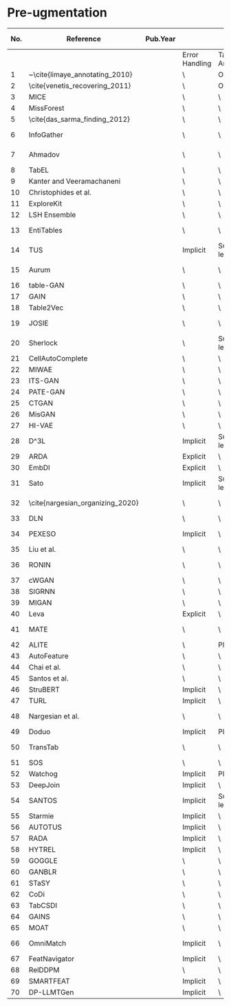 # Pre-ugmentation

<table class="tg"><thead>
  <tr>
    <th class="tg-c3ow">No.</th>
    <th class="tg-c3ow">Reference</th>
    <th class="tg-0pky">Pub.Year</th>
    <th class="tg-c3ow" colspan="8">Pre-augmentation<br>Methods</th>
    <th class="tg-c3ow" colspan="3">Target<br>Tasks</th>
  </tr></thead>
<tbody>
  <tr>
    <td class="tg-c3ow"></td>
    <td class="tg-c3ow"></td>
    <td class="tg-0pky"></td>
    <td class="tg-c3ow">Error Handling</td>
    <td class="tg-c3ow">Table Annotation</td>
    <td class="tg-c3ow">Table Simplification</td>
    <td class="tg-c3ow">Table Representation</td>
    <td class="tg-c3ow">Table Indexing</td>
    <td class="tg-c3ow">Table Navigation</td>
    <td class="tg-c3ow">Schema Matching</td>
    <td class="tg-c3ow">Entity Matching</td>
    <td class="tg-c3ow">Augmentation</td>
    <td class="tg-c3ow">Table Search</td>
    <td class="tg-c3ow">Semantics Detection</td>
  </tr>
  <tr>
    <td class="tg-c3ow">1</td>
    <td class="tg-0pky">~\cite{limaye_annotating_2010}</td>
    <td class="tg-0pky"></td>
    <td class="tg-c3ow">\</td>
    <td class="tg-c3ow">Ontology</td>
    <td class="tg-c3ow">\</td>
    <td class="tg-c3ow">Content</td>
    <td class="tg-c3ow">\</td>
    <td class="tg-c3ow">\</td>
    <td class="tg-c3ow">\</td>
    <td class="tg-c3ow">\</td>
    <td class="tg-c3ow"></td>
    <td class="tg-c3ow">✓</td>
    <td class="tg-c3ow">✓</td>
  </tr>
  <tr>
    <td class="tg-c3ow">2</td>
    <td class="tg-0pky">\cite{venetis_recovering_2011}</td>
    <td class="tg-0pky"></td>
    <td class="tg-c3ow">\</td>
    <td class="tg-c3ow">Ontology</td>
    <td class="tg-c3ow">\</td>
    <td class="tg-c3ow">Content</td>
    <td class="tg-c3ow">\</td>
    <td class="tg-c3ow">\</td>
    <td class="tg-c3ow">Textual</td>
    <td class="tg-c3ow">\</td>
    <td class="tg-c3ow"></td>
    <td class="tg-c3ow">✓</td>
    <td class="tg-c3ow">✓</td>
  </tr>
  <tr>
    <td class="tg-c3ow">3</td>
    <td class="tg-0pky">MICE</td>
    <td class="tg-0pky"></td>
    <td class="tg-c3ow">\</td>
    <td class="tg-c3ow">\</td>
    <td class="tg-c3ow">\</td>
    <td class="tg-c3ow">Content</td>
    <td class="tg-c3ow">\</td>
    <td class="tg-c3ow">\</td>
    <td class="tg-c3ow">\</td>
    <td class="tg-c3ow">\</td>
    <td class="tg-c3ow">✓</td>
    <td class="tg-0pky"></td>
    <td class="tg-0pky"></td>
  </tr>
  <tr>
    <td class="tg-c3ow">4</td>
    <td class="tg-0pky">MissForest</td>
    <td class="tg-0pky"></td>
    <td class="tg-c3ow">\</td>
    <td class="tg-c3ow">\</td>
    <td class="tg-c3ow">\</td>
    <td class="tg-c3ow">Content</td>
    <td class="tg-c3ow">\</td>
    <td class="tg-c3ow">\</td>
    <td class="tg-c3ow">\</td>
    <td class="tg-c3ow">\</td>
    <td class="tg-c3ow">✓</td>
    <td class="tg-0pky"></td>
    <td class="tg-0pky"></td>
  </tr>
  <tr>
    <td class="tg-c3ow">5</td>
    <td class="tg-0pky">\cite{das_sarma_finding_2012}</td>
    <td class="tg-0pky"></td>
    <td class="tg-c3ow">\</td>
    <td class="tg-c3ow">\</td>
    <td class="tg-c3ow">\</td>
    <td class="tg-c3ow">Content+Metadata</td>
    <td class="tg-c3ow">\</td>
    <td class="tg-c3ow">\</td>
    <td class="tg-c3ow">Textual+Metadata</td>
    <td class="tg-c3ow">KB</td>
    <td class="tg-c3ow"></td>
    <td class="tg-c3ow">✓</td>
    <td class="tg-c3ow"></td>
  </tr>
  <tr>
    <td class="tg-c3ow">6</td>
    <td class="tg-0pky">InfoGather</td>
    <td class="tg-0pky"></td>
    <td class="tg-c3ow">\</td>
    <td class="tg-c3ow">\</td>
    <td class="tg-c3ow">Summarization</td>
    <td class="tg-c3ow">Content+Metadata</td>
    <td class="tg-c3ow">Inverted index</td>
    <td class="tg-c3ow">\</td>
    <td class="tg-c3ow">Textual+Metadata</td>
    <td class="tg-c3ow">Semantic</td>
    <td class="tg-c3ow">✓</td>
    <td class="tg-c3ow"></td>
    <td class="tg-c3ow"></td>
  </tr>
  <tr>
    <td class="tg-c3ow">7</td>
    <td class="tg-0pky">Ahmadov</td>
    <td class="tg-0pky"></td>
    <td class="tg-c3ow">\</td>
    <td class="tg-c3ow">\</td>
    <td class="tg-c3ow">\</td>
    <td class="tg-c3ow">Content+Metadata</td>
    <td class="tg-c3ow">Inverted index</td>
    <td class="tg-c3ow">\</td>
    <td class="tg-c3ow">\</td>
    <td class="tg-c3ow">\</td>
    <td class="tg-c3ow">✓</td>
    <td class="tg-0pky"></td>
    <td class="tg-0pky"></td>
  </tr>
  <tr>
    <td class="tg-c3ow">8</td>
    <td class="tg-0pky">TabEL</td>
    <td class="tg-0pky"></td>
    <td class="tg-c3ow">\</td>
    <td class="tg-c3ow">\</td>
    <td class="tg-c3ow">\</td>
    <td class="tg-c3ow">Content</td>
    <td class="tg-c3ow">\</td>
    <td class="tg-c3ow">\</td>
    <td class="tg-c3ow">\</td>
    <td class="tg-c3ow">DB</td>
    <td class="tg-c3ow">✓</td>
    <td class="tg-c3ow">✓</td>
    <td class="tg-c3ow"></td>
  </tr>
  <tr>
    <td class="tg-c3ow">9</td>
    <td class="tg-0pky">Kanter and Veeramachaneni</td>
    <td class="tg-0pky"></td>
    <td class="tg-c3ow">\</td>
    <td class="tg-c3ow">\</td>
    <td class="tg-c3ow">\</td>
    <td class="tg-c3ow">Content</td>
    <td class="tg-c3ow">\</td>
    <td class="tg-c3ow">\</td>
    <td class="tg-c3ow">\</td>
    <td class="tg-c3ow">\</td>
    <td class="tg-c3ow">✓</td>
    <td class="tg-0pky"></td>
    <td class="tg-0pky"></td>
  </tr>
  <tr>
    <td class="tg-c3ow">10</td>
    <td class="tg-0pky">Christophides et al.</td>
    <td class="tg-0pky"></td>
    <td class="tg-c3ow">\</td>
    <td class="tg-c3ow">\</td>
    <td class="tg-c3ow">\</td>
    <td class="tg-c3ow">Content</td>
    <td class="tg-c3ow">\</td>
    <td class="tg-c3ow">\</td>
    <td class="tg-c3ow">\</td>
    <td class="tg-c3ow">KB</td>
    <td class="tg-c3ow">✓</td>
    <td class="tg-c3ow">✓</td>
    <td class="tg-c3ow"></td>
  </tr>
  <tr>
    <td class="tg-c3ow">11</td>
    <td class="tg-0pky">ExploreKit</td>
    <td class="tg-0pky"></td>
    <td class="tg-c3ow">\</td>
    <td class="tg-c3ow">\</td>
    <td class="tg-c3ow">\</td>
    <td class="tg-c3ow">Content</td>
    <td class="tg-c3ow">\</td>
    <td class="tg-c3ow">\</td>
    <td class="tg-c3ow">\</td>
    <td class="tg-c3ow">\</td>
    <td class="tg-c3ow">✓</td>
    <td class="tg-0pky"></td>
    <td class="tg-0pky"></td>
  </tr>
  <tr>
    <td class="tg-c3ow">12</td>
    <td class="tg-0pky">LSH Ensemble</td>
    <td class="tg-0pky"></td>
    <td class="tg-c3ow">\</td>
    <td class="tg-c3ow">\</td>
    <td class="tg-c3ow">\</td>
    <td class="tg-c3ow">Content</td>
    <td class="tg-c3ow">LSH</td>
    <td class="tg-c3ow">\</td>
    <td class="tg-c3ow">\</td>
    <td class="tg-c3ow">\</td>
    <td class="tg-c3ow">✓</td>
    <td class="tg-c3ow">✓</td>
    <td class="tg-c3ow"></td>
  </tr>
  <tr>
    <td class="tg-c3ow">13</td>
    <td class="tg-0pky">EntiTables</td>
    <td class="tg-0pky"></td>
    <td class="tg-c3ow">\</td>
    <td class="tg-c3ow">\</td>
    <td class="tg-c3ow">\</td>
    <td class="tg-c3ow">Content</td>
    <td class="tg-c3ow">Inverted index</td>
    <td class="tg-c3ow">\</td>
    <td class="tg-c3ow">\</td>
    <td class="tg-c3ow">KB+DB</td>
    <td class="tg-c3ow">✓</td>
    <td class="tg-c3ow"></td>
    <td class="tg-c3ow"></td>
  </tr>
  <tr>
    <td class="tg-c3ow">14</td>
    <td class="tg-0pky">TUS</td>
    <td class="tg-0pky"></td>
    <td class="tg-c3ow">Implicit</td>
    <td class="tg-c3ow">Supervised-learning</td>
    <td class="tg-c3ow">\</td>
    <td class="tg-c3ow">Content</td>
    <td class="tg-c3ow">LSH</td>
    <td class="tg-c3ow">\</td>
    <td class="tg-c3ow">Textual</td>
    <td class="tg-c3ow">\</td>
    <td class="tg-c3ow">✓</td>
    <td class="tg-c3ow">✓</td>
    <td class="tg-c3ow"></td>
  </tr>
  <tr>
    <td class="tg-c3ow">15</td>
    <td class="tg-0pky">Aurum</td>
    <td class="tg-0pky"></td>
    <td class="tg-c3ow">\</td>
    <td class="tg-c3ow">\</td>
    <td class="tg-c3ow">\</td>
    <td class="tg-c3ow">Content</td>
    <td class="tg-c3ow">\</td>
    <td class="tg-c3ow">Linkage graph</td>
    <td class="tg-c3ow">Numerical</td>
    <td class="tg-c3ow">\</td>
    <td class="tg-c3ow"></td>
    <td class="tg-c3ow">✓</td>
    <td class="tg-c3ow"></td>
  </tr>
  <tr>
    <td class="tg-c3ow">16</td>
    <td class="tg-0pky">table-GAN</td>
    <td class="tg-0pky"></td>
    <td class="tg-c3ow">\</td>
    <td class="tg-c3ow">\</td>
    <td class="tg-c3ow">\</td>
    <td class="tg-c3ow">Content</td>
    <td class="tg-c3ow">\</td>
    <td class="tg-c3ow">\</td>
    <td class="tg-c3ow">\</td>
    <td class="tg-c3ow">\</td>
    <td class="tg-c3ow">✓</td>
    <td class="tg-0pky"></td>
    <td class="tg-0pky"></td>
  </tr>
  <tr>
    <td class="tg-c3ow">17</td>
    <td class="tg-0pky">GAIN</td>
    <td class="tg-0pky"></td>
    <td class="tg-c3ow">\</td>
    <td class="tg-c3ow">\</td>
    <td class="tg-c3ow">\</td>
    <td class="tg-c3ow">Content</td>
    <td class="tg-c3ow">\</td>
    <td class="tg-c3ow">\</td>
    <td class="tg-c3ow">\</td>
    <td class="tg-c3ow">\</td>
    <td class="tg-c3ow">✓</td>
    <td class="tg-0pky"></td>
    <td class="tg-0pky"></td>
  </tr>
  <tr>
    <td class="tg-c3ow">18</td>
    <td class="tg-0pky">Table2Vec</td>
    <td class="tg-0pky"></td>
    <td class="tg-c3ow">\</td>
    <td class="tg-c3ow">\</td>
    <td class="tg-c3ow">\</td>
    <td class="tg-c3ow">Content</td>
    <td class="tg-c3ow">\</td>
    <td class="tg-c3ow">\</td>
    <td class="tg-c3ow">\</td>
    <td class="tg-c3ow">KB+DB</td>
    <td class="tg-c3ow">✓</td>
    <td class="tg-c3ow"></td>
    <td class="tg-c3ow"></td>
  </tr>
  <tr>
    <td class="tg-c3ow">19</td>
    <td class="tg-0pky">JOSIE</td>
    <td class="tg-0pky"></td>
    <td class="tg-c3ow">\</td>
    <td class="tg-c3ow">\</td>
    <td class="tg-c3ow">\</td>
    <td class="tg-c3ow">Content</td>
    <td class="tg-c3ow">Inverted index</td>
    <td class="tg-c3ow">\</td>
    <td class="tg-c3ow">\</td>
    <td class="tg-c3ow">\</td>
    <td class="tg-c3ow">✓</td>
    <td class="tg-c3ow">✓</td>
    <td class="tg-c3ow"></td>
  </tr>
  <tr>
    <td class="tg-c3ow">20</td>
    <td class="tg-0pky">Sherlock</td>
    <td class="tg-0pky"></td>
    <td class="tg-c3ow">\</td>
    <td class="tg-c3ow">Supervised-learning</td>
    <td class="tg-c3ow">\</td>
    <td class="tg-c3ow">Content</td>
    <td class="tg-c3ow">\</td>
    <td class="tg-c3ow">\</td>
    <td class="tg-c3ow">\</td>
    <td class="tg-c3ow">\</td>
    <td class="tg-c3ow">✓</td>
    <td class="tg-c3ow"></td>
    <td class="tg-c3ow"></td>
  </tr>
  <tr>
    <td class="tg-c3ow">21</td>
    <td class="tg-0pky">CellAutoComplete</td>
    <td class="tg-0pky"></td>
    <td class="tg-c3ow">\</td>
    <td class="tg-c3ow">\</td>
    <td class="tg-c3ow">Summarization</td>
    <td class="tg-c3ow">Content+Metadata</td>
    <td class="tg-c3ow">\</td>
    <td class="tg-c3ow">\</td>
    <td class="tg-c3ow">\</td>
    <td class="tg-c3ow">KB+DB</td>
    <td class="tg-c3ow">✓</td>
    <td class="tg-0pky"></td>
    <td class="tg-0pky"></td>
  </tr>
  <tr>
    <td class="tg-c3ow">22</td>
    <td class="tg-0pky">MIWAE</td>
    <td class="tg-0pky"></td>
    <td class="tg-c3ow">\</td>
    <td class="tg-c3ow">\</td>
    <td class="tg-c3ow">\</td>
    <td class="tg-c3ow">Content</td>
    <td class="tg-c3ow">\</td>
    <td class="tg-c3ow">\</td>
    <td class="tg-c3ow">\</td>
    <td class="tg-c3ow">\</td>
    <td class="tg-c3ow">✓</td>
    <td class="tg-0pky"></td>
    <td class="tg-0pky"></td>
  </tr>
  <tr>
    <td class="tg-c3ow">23</td>
    <td class="tg-0pky">ITS-GAN</td>
    <td class="tg-0pky"></td>
    <td class="tg-c3ow">\</td>
    <td class="tg-c3ow">\</td>
    <td class="tg-c3ow">\</td>
    <td class="tg-c3ow">Content</td>
    <td class="tg-c3ow">\</td>
    <td class="tg-c3ow">\</td>
    <td class="tg-c3ow">\</td>
    <td class="tg-c3ow">\</td>
    <td class="tg-c3ow">✓</td>
    <td class="tg-0pky"></td>
    <td class="tg-0pky"></td>
  </tr>
  <tr>
    <td class="tg-c3ow">24</td>
    <td class="tg-0pky">PATE-GAN</td>
    <td class="tg-0pky"></td>
    <td class="tg-c3ow">\</td>
    <td class="tg-c3ow">\</td>
    <td class="tg-c3ow">\</td>
    <td class="tg-c3ow">Content</td>
    <td class="tg-c3ow">\</td>
    <td class="tg-c3ow">\</td>
    <td class="tg-c3ow">\</td>
    <td class="tg-c3ow">\</td>
    <td class="tg-c3ow">✓</td>
    <td class="tg-c3ow"></td>
    <td class="tg-0pky"></td>
  </tr>
  <tr>
    <td class="tg-c3ow">25</td>
    <td class="tg-0pky">CTGAN</td>
    <td class="tg-0pky"></td>
    <td class="tg-c3ow">\</td>
    <td class="tg-c3ow">\</td>
    <td class="tg-c3ow">\</td>
    <td class="tg-c3ow">Content</td>
    <td class="tg-c3ow">\</td>
    <td class="tg-c3ow">\</td>
    <td class="tg-c3ow">\</td>
    <td class="tg-c3ow">\</td>
    <td class="tg-c3ow">✓</td>
    <td class="tg-0pky"></td>
    <td class="tg-0pky"></td>
  </tr>
  <tr>
    <td class="tg-c3ow">26</td>
    <td class="tg-0pky">MisGAN</td>
    <td class="tg-0pky"></td>
    <td class="tg-c3ow">\</td>
    <td class="tg-c3ow">\</td>
    <td class="tg-c3ow">\</td>
    <td class="tg-c3ow">Content</td>
    <td class="tg-c3ow">\</td>
    <td class="tg-c3ow">\</td>
    <td class="tg-c3ow">\</td>
    <td class="tg-c3ow">\</td>
    <td class="tg-c3ow">✓</td>
    <td class="tg-0pky"></td>
    <td class="tg-0pky"></td>
  </tr>
  <tr>
    <td class="tg-c3ow">27</td>
    <td class="tg-0pky">HI-VAE</td>
    <td class="tg-0pky"></td>
    <td class="tg-c3ow">\</td>
    <td class="tg-c3ow">\</td>
    <td class="tg-c3ow">\</td>
    <td class="tg-c3ow">Content</td>
    <td class="tg-c3ow">\</td>
    <td class="tg-c3ow">\</td>
    <td class="tg-c3ow">\</td>
    <td class="tg-c3ow">\</td>
    <td class="tg-c3ow">✓</td>
    <td class="tg-0pky"></td>
    <td class="tg-0pky"></td>
  </tr>
  <tr>
    <td class="tg-c3ow">28</td>
    <td class="tg-0pky">D^3L</td>
    <td class="tg-0pky"></td>
    <td class="tg-c3ow">Implicit</td>
    <td class="tg-c3ow">Supervised-learning</td>
    <td class="tg-c3ow">\</td>
    <td class="tg-c3ow">Content</td>
    <td class="tg-c3ow">LSH</td>
    <td class="tg-c3ow">\</td>
    <td class="tg-c3ow">Textual+Numerical</td>
    <td class="tg-c3ow">\</td>
    <td class="tg-c3ow">✓</td>
    <td class="tg-c3ow">✓</td>
    <td class="tg-c3ow"></td>
  </tr>
  <tr>
    <td class="tg-c3ow">29</td>
    <td class="tg-0pky">ARDA</td>
    <td class="tg-0pky"></td>
    <td class="tg-c3ow">Explicit</td>
    <td class="tg-c3ow">\</td>
    <td class="tg-c3ow">Sampling</td>
    <td class="tg-c3ow">Content</td>
    <td class="tg-c3ow">\</td>
    <td class="tg-c3ow">\</td>
    <td class="tg-c3ow">\</td>
    <td class="tg-c3ow">\</td>
    <td class="tg-c3ow">✓</td>
    <td class="tg-0pky"></td>
    <td class="tg-0pky"></td>
  </tr>
  <tr>
    <td class="tg-c3ow">30</td>
    <td class="tg-0pky">EmbDI</td>
    <td class="tg-0pky"></td>
    <td class="tg-c3ow">Explicit</td>
    <td class="tg-c3ow">\</td>
    <td class="tg-c3ow">\</td>
    <td class="tg-c3ow">Content+Context</td>
    <td class="tg-c3ow">\</td>
    <td class="tg-c3ow">\</td>
    <td class="tg-c3ow">\</td>
    <td class="tg-c3ow">\</td>
    <td class="tg-c3ow">✓</td>
    <td class="tg-c3ow"></td>
    <td class="tg-c3ow"></td>
  </tr>
  <tr>
    <td class="tg-c3ow">31</td>
    <td class="tg-0pky">Sato</td>
    <td class="tg-0pky"></td>
    <td class="tg-c3ow">Implicit</td>
    <td class="tg-c3ow">Supervised-learning</td>
    <td class="tg-c3ow">Summarization</td>
    <td class="tg-c3ow">Content+Context</td>
    <td class="tg-c3ow">\</td>
    <td class="tg-c3ow">\</td>
    <td class="tg-c3ow">\</td>
    <td class="tg-c3ow">\</td>
    <td class="tg-c3ow"></td>
    <td class="tg-c3ow"></td>
    <td class="tg-c3ow">✓</td>
  </tr>
  <tr>
    <td class="tg-c3ow">32</td>
    <td class="tg-0pky">\cite{nargesian_organizing_2020}</td>
    <td class="tg-0pky"></td>
    <td class="tg-c3ow">\</td>
    <td class="tg-c3ow">\</td>
    <td class="tg-c3ow">\</td>
    <td class="tg-c3ow">Content</td>
    <td class="tg-c3ow">\</td>
    <td class="tg-c3ow">Linkage graph</td>
    <td class="tg-c3ow">\</td>
    <td class="tg-c3ow">\</td>
    <td class="tg-c3ow"></td>
    <td class="tg-c3ow">✓</td>
    <td class="tg-c3ow"></td>
  </tr>
  <tr>
    <td class="tg-c3ow">33</td>
    <td class="tg-0pky">DLN </td>
    <td class="tg-0pky"></td>
    <td class="tg-c3ow">\</td>
    <td class="tg-c3ow">\</td>
    <td class="tg-c3ow">Sampling</td>
    <td class="tg-c3ow">Content+Metadata</td>
    <td class="tg-c3ow">\</td>
    <td class="tg-c3ow">\</td>
    <td class="tg-c3ow">\</td>
    <td class="tg-c3ow">\</td>
    <td class="tg-0pky"></td>
    <td class="tg-c3ow">✓</td>
    <td class="tg-0pky"></td>
  </tr>
  <tr>
    <td class="tg-c3ow">34</td>
    <td class="tg-0pky">PEXESO</td>
    <td class="tg-0pky"></td>
    <td class="tg-c3ow">Implicit</td>
    <td class="tg-c3ow">\</td>
    <td class="tg-c3ow">\</td>
    <td class="tg-c3ow">Content</td>
    <td class="tg-c3ow">Inverted index</td>
    <td class="tg-c3ow">\</td>
    <td class="tg-c3ow">Textual</td>
    <td class="tg-c3ow">\</td>
    <td class="tg-c3ow">✓</td>
    <td class="tg-c3ow">✓</td>
    <td class="tg-c3ow"></td>
  </tr>
  <tr>
    <td class="tg-c3ow">35</td>
    <td class="tg-0pky">Liu et al.</td>
    <td class="tg-0pky"></td>
    <td class="tg-c3ow">\</td>
    <td class="tg-c3ow">\</td>
    <td class="tg-c3ow">\</td>
    <td class="tg-c3ow">Content</td>
    <td class="tg-c3ow">\</td>
    <td class="tg-c3ow">\</td>
    <td class="tg-c3ow">\</td>
    <td class="tg-c3ow">\</td>
    <td class="tg-c3ow">✓</td>
    <td class="tg-0pky"></td>
    <td class="tg-0pky"></td>
  </tr>
  <tr>
    <td class="tg-c3ow">36</td>
    <td class="tg-0pky">RONIN</td>
    <td class="tg-0pky"></td>
    <td class="tg-c3ow">\</td>
    <td class="tg-c3ow">\</td>
    <td class="tg-c3ow">\</td>
    <td class="tg-c3ow">Content</td>
    <td class="tg-c3ow">\</td>
    <td class="tg-c3ow">Hierarchical structure</td>
    <td class="tg-c3ow">\</td>
    <td class="tg-c3ow">\</td>
    <td class="tg-c3ow"></td>
    <td class="tg-c3ow">✓</td>
    <td class="tg-c3ow"></td>
  </tr>
  <tr>
    <td class="tg-c3ow">37</td>
    <td class="tg-0pky">cWGAN</td>
    <td class="tg-0pky"></td>
    <td class="tg-c3ow">\</td>
    <td class="tg-c3ow">\</td>
    <td class="tg-c3ow">\</td>
    <td class="tg-c3ow">Content</td>
    <td class="tg-c3ow">\</td>
    <td class="tg-c3ow">\</td>
    <td class="tg-c3ow">\</td>
    <td class="tg-c3ow">\</td>
    <td class="tg-c3ow">✓</td>
    <td class="tg-0pky"></td>
    <td class="tg-0pky"></td>
  </tr>
  <tr>
    <td class="tg-c3ow">38</td>
    <td class="tg-0pky">SIGRNN</td>
    <td class="tg-0pky"></td>
    <td class="tg-c3ow">\</td>
    <td class="tg-c3ow">\</td>
    <td class="tg-c3ow">\</td>
    <td class="tg-c3ow">Content</td>
    <td class="tg-c3ow">\</td>
    <td class="tg-c3ow">\</td>
    <td class="tg-c3ow">\</td>
    <td class="tg-c3ow">\</td>
    <td class="tg-c3ow">✓</td>
    <td class="tg-0pky"></td>
    <td class="tg-0pky"></td>
  </tr>
  <tr>
    <td class="tg-c3ow">39</td>
    <td class="tg-0pky">MIGAN</td>
    <td class="tg-0pky"></td>
    <td class="tg-c3ow">\</td>
    <td class="tg-c3ow">\</td>
    <td class="tg-c3ow">\</td>
    <td class="tg-c3ow">Content</td>
    <td class="tg-c3ow">\</td>
    <td class="tg-c3ow">\</td>
    <td class="tg-c3ow">\</td>
    <td class="tg-c3ow">\</td>
    <td class="tg-c3ow">✓</td>
    <td class="tg-0pky"></td>
    <td class="tg-0pky"></td>
  </tr>
  <tr>
    <td class="tg-c3ow">40</td>
    <td class="tg-0pky">Leva</td>
    <td class="tg-0pky"></td>
    <td class="tg-c3ow">Explicit</td>
    <td class="tg-c3ow">\</td>
    <td class="tg-c3ow">\</td>
    <td class="tg-c3ow">Content</td>
    <td class="tg-c3ow">\</td>
    <td class="tg-c3ow">\</td>
    <td class="tg-c3ow">\</td>
    <td class="tg-c3ow">\</td>
    <td class="tg-c3ow">✓</td>
    <td class="tg-c3ow"></td>
    <td class="tg-c3ow"></td>
  </tr>
  <tr>
    <td class="tg-c3ow">41</td>
    <td class="tg-0pky">MATE</td>
    <td class="tg-0pky"></td>
    <td class="tg-c3ow">\</td>
    <td class="tg-c3ow">\</td>
    <td class="tg-c3ow">\</td>
    <td class="tg-c3ow">Content</td>
    <td class="tg-c3ow">Inverted index</td>
    <td class="tg-c3ow">\</td>
    <td class="tg-c3ow">\</td>
    <td class="tg-c3ow">\</td>
    <td class="tg-c3ow">✓</td>
    <td class="tg-c3ow"></td>
    <td class="tg-c3ow"></td>
  </tr>
  <tr>
    <td class="tg-c3ow">42</td>
    <td class="tg-0pky">ALITE</td>
    <td class="tg-0pky"></td>
    <td class="tg-c3ow">\</td>
    <td class="tg-c3ow">PLMs</td>
    <td class="tg-c3ow">\</td>
    <td class="tg-c3ow">Content</td>
    <td class="tg-c3ow">\</td>
    <td class="tg-c3ow">Clustering</td>
    <td class="tg-c3ow">\</td>
    <td class="tg-c3ow">\</td>
    <td class="tg-c3ow">✓</td>
    <td class="tg-0pky"></td>
    <td class="tg-0pky"></td>
  </tr>
  <tr>
    <td class="tg-c3ow">43</td>
    <td class="tg-0pky">AutoFeature</td>
    <td class="tg-0pky"></td>
    <td class="tg-c3ow">\</td>
    <td class="tg-c3ow">\</td>
    <td class="tg-c3ow">Sampling</td>
    <td class="tg-c3ow">Content</td>
    <td class="tg-c3ow">\</td>
    <td class="tg-c3ow">\</td>
    <td class="tg-c3ow">\</td>
    <td class="tg-c3ow">\</td>
    <td class="tg-c3ow">✓</td>
    <td class="tg-0pky"></td>
    <td class="tg-0pky"></td>
  </tr>
  <tr>
    <td class="tg-c3ow">44</td>
    <td class="tg-0pky">Chai et al.</td>
    <td class="tg-0pky"></td>
    <td class="tg-c3ow">\</td>
    <td class="tg-c3ow">\</td>
    <td class="tg-c3ow">\</td>
    <td class="tg-c3ow">Content</td>
    <td class="tg-c3ow">\</td>
    <td class="tg-c3ow">Clustering</td>
    <td class="tg-c3ow">\</td>
    <td class="tg-c3ow">\</td>
    <td class="tg-c3ow">✓</td>
    <td class="tg-c3ow">✓</td>
    <td class="tg-0pky"></td>
  </tr>
  <tr>
    <td class="tg-c3ow">45</td>
    <td class="tg-0pky">Santos et al.</td>
    <td class="tg-0pky"></td>
    <td class="tg-c3ow">\</td>
    <td class="tg-c3ow">\</td>
    <td class="tg-c3ow">\</td>
    <td class="tg-c3ow">Content</td>
    <td class="tg-c3ow">\</td>
    <td class="tg-c3ow">\</td>
    <td class="tg-c3ow">\</td>
    <td class="tg-c3ow">\</td>
    <td class="tg-c3ow">✓</td>
    <td class="tg-c3ow">✓</td>
    <td class="tg-c3ow"></td>
  </tr>
  <tr>
    <td class="tg-c3ow">46</td>
    <td class="tg-0pky">StruBERT</td>
    <td class="tg-0pky"></td>
    <td class="tg-c3ow">Implicit</td>
    <td class="tg-c3ow">\</td>
    <td class="tg-c3ow">Summarization</td>
    <td class="tg-c3ow">Content+Context+Metadata</td>
    <td class="tg-c3ow">\</td>
    <td class="tg-c3ow">\</td>
    <td class="tg-c3ow">\</td>
    <td class="tg-c3ow">\</td>
    <td class="tg-c3ow"></td>
    <td class="tg-c3ow">✓</td>
    <td class="tg-c3ow"></td>
  </tr>
  <tr>
    <td class="tg-c3ow">47</td>
    <td class="tg-0pky">TURL</td>
    <td class="tg-0pky"></td>
    <td class="tg-c3ow">Implicit</td>
    <td class="tg-c3ow">\</td>
    <td class="tg-c3ow">Summarization</td>
    <td class="tg-c3ow">Content+Context+Metadata</td>
    <td class="tg-c3ow">\</td>
    <td class="tg-c3ow">\</td>
    <td class="tg-c3ow">\</td>
    <td class="tg-c3ow">\</td>
    <td class="tg-c3ow">✓</td>
    <td class="tg-c3ow"></td>
    <td class="tg-c3ow">✓</td>
  </tr>
  <tr>
    <td class="tg-c3ow">48</td>
    <td class="tg-0pky">Nargesian et al.</td>
    <td class="tg-0pky"></td>
    <td class="tg-c3ow">\</td>
    <td class="tg-c3ow">\</td>
    <td class="tg-c3ow">\</td>
    <td class="tg-c3ow">Content</td>
    <td class="tg-c3ow">\</td>
    <td class="tg-c3ow">Linkage graph</td>
    <td class="tg-c3ow">\</td>
    <td class="tg-c3ow">\</td>
    <td class="tg-c3ow"></td>
    <td class="tg-c3ow">✓</td>
    <td class="tg-c3ow"></td>
  </tr>
  <tr>
    <td class="tg-c3ow">49</td>
    <td class="tg-0pky">Doduo</td>
    <td class="tg-0pky"></td>
    <td class="tg-c3ow">Implicit</td>
    <td class="tg-c3ow">PLMs</td>
    <td class="tg-c3ow">\</td>
    <td class="tg-c3ow">Content+Context</td>
    <td class="tg-c3ow">\</td>
    <td class="tg-c3ow">\</td>
    <td class="tg-c3ow">\</td>
    <td class="tg-c3ow">\</td>
    <td class="tg-c3ow"></td>
    <td class="tg-c3ow"></td>
    <td class="tg-c3ow">✓</td>
  </tr>
  <tr>
    <td class="tg-c3ow">50</td>
    <td class="tg-0pky">TransTab</td>
    <td class="tg-0pky"></td>
    <td class="tg-c3ow">\</td>
    <td class="tg-c3ow">\</td>
    <td class="tg-c3ow">\</td>
    <td class="tg-c3ow">Content</td>
    <td class="tg-c3ow">\</td>
    <td class="tg-c3ow">Linkage graph</td>
    <td class="tg-c3ow">\</td>
    <td class="tg-c3ow">\</td>
    <td class="tg-c3ow">✓</td>
    <td class="tg-0pky"></td>
    <td class="tg-0pky"></td>
  </tr>
  <tr>
    <td class="tg-baqh">51</td>
    <td class="tg-0lax">SOS</td>
    <td class="tg-0lax"></td>
    <td class="tg-baqh">\</td>
    <td class="tg-baqh">\</td>
    <td class="tg-baqh">\</td>
    <td class="tg-baqh">Content</td>
    <td class="tg-baqh">\</td>
    <td class="tg-baqh">\</td>
    <td class="tg-baqh">\</td>
    <td class="tg-baqh">\</td>
    <td class="tg-baqh">✓</td>
    <td class="tg-0lax"></td>
    <td class="tg-0lax"></td>
  </tr>
  <tr>
    <td class="tg-c3ow">52</td>
    <td class="tg-0pky">Watchog</td>
    <td class="tg-0pky"></td>
    <td class="tg-c3ow">Implicit</td>
    <td class="tg-c3ow">PLMs</td>
    <td class="tg-c3ow">Summarization</td>
    <td class="tg-c3ow">Content+Context+Metadata</td>
    <td class="tg-c3ow">\</td>
    <td class="tg-c3ow">\</td>
    <td class="tg-c3ow">\</td>
    <td class="tg-c3ow">\</td>
    <td class="tg-c3ow"></td>
    <td class="tg-c3ow"></td>
    <td class="tg-c3ow">✓</td>
  </tr>
  <tr>
    <td class="tg-c3ow">53</td>
    <td class="tg-0pky">DeepJoin</td>
    <td class="tg-0pky"></td>
    <td class="tg-c3ow">Implicit</td>
    <td class="tg-c3ow">\</td>
    <td class="tg-c3ow">Sampling</td>
    <td class="tg-c3ow">Content</td>
    <td class="tg-c3ow">HNSW</td>
    <td class="tg-c3ow">\</td>
    <td class="tg-c3ow">Textual</td>
    <td class="tg-c3ow">\</td>
    <td class="tg-c3ow">✓</td>
    <td class="tg-c3ow">✓</td>
    <td class="tg-c3ow"></td>
  </tr>
  <tr>
    <td class="tg-c3ow">54</td>
    <td class="tg-0pky">SANTOS</td>
    <td class="tg-0pky"></td>
    <td class="tg-c3ow">Implicit</td>
    <td class="tg-c3ow">Supervised-learning</td>
    <td class="tg-c3ow">\</td>
    <td class="tg-c3ow">Content+Context</td>
    <td class="tg-c3ow">Inverted index</td>
    <td class="tg-c3ow">\</td>
    <td class="tg-c3ow">Textual</td>
    <td class="tg-c3ow">\</td>
    <td class="tg-c3ow">✓</td>
    <td class="tg-c3ow">✓</td>
    <td class="tg-c3ow"></td>
  </tr>
  <tr>
    <td class="tg-c3ow">55</td>
    <td class="tg-0pky">Starmie</td>
    <td class="tg-0pky"></td>
    <td class="tg-c3ow">Implicit</td>
    <td class="tg-c3ow">\</td>
    <td class="tg-c3ow">Sampling</td>
    <td class="tg-c3ow">Content+Context</td>
    <td class="tg-c3ow">LSH+HNSW</td>
    <td class="tg-c3ow">\</td>
    <td class="tg-c3ow">Textual</td>
    <td class="tg-c3ow">\</td>
    <td class="tg-c3ow">✓</td>
    <td class="tg-c3ow">✓</td>
    <td class="tg-c3ow"></td>
  </tr>
  <tr>
    <td class="tg-c3ow">56</td>
    <td class="tg-0pky">AUTOTUS</td>
    <td class="tg-0pky"></td>
    <td class="tg-c3ow">Implicit</td>
    <td class="tg-c3ow">\</td>
    <td class="tg-c3ow">Sampling</td>
    <td class="tg-c3ow">Content+Context</td>
    <td class="tg-c3ow">\</td>
    <td class="tg-c3ow">\</td>
    <td class="tg-c3ow">\</td>
    <td class="tg-c3ow">\</td>
    <td class="tg-c3ow">✓</td>
    <td class="tg-c3ow">✓</td>
    <td class="tg-c3ow"></td>
  </tr>
  <tr>
    <td class="tg-c3ow">57</td>
    <td class="tg-0pky">RADA</td>
    <td class="tg-0pky"></td>
    <td class="tg-c3ow">Implicit</td>
    <td class="tg-c3ow">\</td>
    <td class="tg-c3ow">\</td>
    <td class="tg-c3ow">Content+Context+Metadata</td>
    <td class="tg-c3ow">\</td>
    <td class="tg-c3ow">\</td>
    <td class="tg-c3ow">\</td>
    <td class="tg-c3ow">\</td>
    <td class="tg-c3ow">✓</td>
    <td class="tg-c3ow"></td>
    <td class="tg-c3ow"></td>
  </tr>
  <tr>
    <td class="tg-c3ow">58</td>
    <td class="tg-0pky">HYTREL</td>
    <td class="tg-0pky"></td>
    <td class="tg-c3ow">Implicit</td>
    <td class="tg-c3ow">\</td>
    <td class="tg-c3ow">\</td>
    <td class="tg-c3ow">Content+Context</td>
    <td class="tg-c3ow">\</td>
    <td class="tg-c3ow">\</td>
    <td class="tg-c3ow">\</td>
    <td class="tg-c3ow">\</td>
    <td class="tg-0pky"></td>
    <td class="tg-c3ow">✓</td>
    <td class="tg-c3ow">✓</td>
  </tr>
  <tr>
    <td class="tg-c3ow">59</td>
    <td class="tg-0pky">GOGGLE</td>
    <td class="tg-0pky"></td>
    <td class="tg-c3ow">\</td>
    <td class="tg-c3ow">\</td>
    <td class="tg-c3ow">\</td>
    <td class="tg-c3ow">Content+Context</td>
    <td class="tg-c3ow">\</td>
    <td class="tg-c3ow">\</td>
    <td class="tg-c3ow">\</td>
    <td class="tg-c3ow">\</td>
    <td class="tg-c3ow">✓</td>
    <td class="tg-0pky"></td>
    <td class="tg-0pky"></td>
  </tr>
  <tr>
    <td class="tg-c3ow">60</td>
    <td class="tg-0pky">GANBLR</td>
    <td class="tg-0pky"></td>
    <td class="tg-c3ow">\</td>
    <td class="tg-c3ow">\</td>
    <td class="tg-c3ow">\</td>
    <td class="tg-c3ow">Content</td>
    <td class="tg-c3ow">\</td>
    <td class="tg-c3ow">\</td>
    <td class="tg-c3ow">\</td>
    <td class="tg-c3ow">\</td>
    <td class="tg-c3ow">✓</td>
    <td class="tg-0pky"></td>
    <td class="tg-0pky"></td>
  </tr>
  <tr>
    <td class="tg-c3ow">61</td>
    <td class="tg-0pky">STaSY</td>
    <td class="tg-0pky"></td>
    <td class="tg-c3ow">\</td>
    <td class="tg-c3ow">\</td>
    <td class="tg-c3ow">\</td>
    <td class="tg-c3ow">Content</td>
    <td class="tg-c3ow">\</td>
    <td class="tg-c3ow">\</td>
    <td class="tg-c3ow">\</td>
    <td class="tg-c3ow">\</td>
    <td class="tg-c3ow">✓</td>
    <td class="tg-0pky"></td>
    <td class="tg-0pky"></td>
  </tr>
  <tr>
    <td class="tg-c3ow">62</td>
    <td class="tg-0pky">CoDi</td>
    <td class="tg-0pky"></td>
    <td class="tg-c3ow">\</td>
    <td class="tg-c3ow">\</td>
    <td class="tg-c3ow">\</td>
    <td class="tg-c3ow">Content</td>
    <td class="tg-c3ow">\</td>
    <td class="tg-c3ow">\</td>
    <td class="tg-c3ow">\</td>
    <td class="tg-c3ow">\</td>
    <td class="tg-c3ow">✓</td>
    <td class="tg-0pky"></td>
    <td class="tg-0pky"></td>
  </tr>
  <tr>
    <td class="tg-c3ow">63</td>
    <td class="tg-0pky">TabCSDI</td>
    <td class="tg-0pky"></td>
    <td class="tg-c3ow">\</td>
    <td class="tg-c3ow">\</td>
    <td class="tg-c3ow">\</td>
    <td class="tg-c3ow">Content</td>
    <td class="tg-c3ow">\</td>
    <td class="tg-c3ow">\</td>
    <td class="tg-c3ow">\</td>
    <td class="tg-c3ow">\</td>
    <td class="tg-c3ow">✓</td>
    <td class="tg-0pky"></td>
    <td class="tg-0pky"></td>
  </tr>
  <tr>
    <td class="tg-c3ow">64</td>
    <td class="tg-0pky">GAINS</td>
    <td class="tg-0pky"></td>
    <td class="tg-c3ow">\</td>
    <td class="tg-c3ow">\</td>
    <td class="tg-c3ow">\</td>
    <td class="tg-c3ow">Content</td>
    <td class="tg-c3ow">\</td>
    <td class="tg-c3ow">\</td>
    <td class="tg-c3ow">\</td>
    <td class="tg-c3ow">\</td>
    <td class="tg-c3ow">✓</td>
    <td class="tg-0pky"></td>
    <td class="tg-0pky"></td>
  </tr>
  <tr>
    <td class="tg-c3ow">65</td>
    <td class="tg-0pky">MOAT</td>
    <td class="tg-0pky"></td>
    <td class="tg-c3ow">\</td>
    <td class="tg-c3ow">\</td>
    <td class="tg-c3ow">\</td>
    <td class="tg-c3ow">Content</td>
    <td class="tg-c3ow">\</td>
    <td class="tg-c3ow">\</td>
    <td class="tg-c3ow">\</td>
    <td class="tg-c3ow">\</td>
    <td class="tg-c3ow">✓</td>
    <td class="tg-0pky"></td>
    <td class="tg-0pky"></td>
  </tr>
  <tr>
    <td class="tg-c3ow">66</td>
    <td class="tg-0pky">OmniMatch</td>
    <td class="tg-0pky"></td>
    <td class="tg-c3ow">Implicit</td>
    <td class="tg-c3ow">\</td>
    <td class="tg-c3ow">\</td>
    <td class="tg-c3ow">Content</td>
    <td class="tg-c3ow">\</td>
    <td class="tg-c3ow">Linkage graph</td>
    <td class="tg-c3ow">\</td>
    <td class="tg-c3ow">\</td>
    <td class="tg-0pky"></td>
    <td class="tg-c3ow">✓</td>
    <td class="tg-0pky"></td>
  </tr>
  <tr>
    <td class="tg-c3ow">67</td>
    <td class="tg-0pky">FeatNavigator</td>
    <td class="tg-0pky"></td>
    <td class="tg-c3ow">Implicit</td>
    <td class="tg-c3ow">\</td>
    <td class="tg-c3ow">\</td>
    <td class="tg-c3ow">Content</td>
    <td class="tg-c3ow">\</td>
    <td class="tg-c3ow">\</td>
    <td class="tg-c3ow">\</td>
    <td class="tg-c3ow">\</td>
    <td class="tg-0pky"></td>
    <td class="tg-c3ow">✓</td>
    <td class="tg-0pky"></td>
  </tr>
  <tr>
    <td class="tg-c3ow">68</td>
    <td class="tg-0pky">RelDDPM</td>
    <td class="tg-0pky"></td>
    <td class="tg-c3ow">\</td>
    <td class="tg-c3ow">\</td>
    <td class="tg-c3ow">\</td>
    <td class="tg-c3ow">Content</td>
    <td class="tg-c3ow">\</td>
    <td class="tg-c3ow">\</td>
    <td class="tg-c3ow">\</td>
    <td class="tg-c3ow">\</td>
    <td class="tg-c3ow">✓</td>
    <td class="tg-c3ow"></td>
    <td class="tg-0pky"></td>
  </tr>
  <tr>
    <td class="tg-c3ow">69</td>
    <td class="tg-0pky">SMARTFEAT</td>
    <td class="tg-0pky"></td>
    <td class="tg-c3ow">Implicit</td>
    <td class="tg-c3ow">\</td>
    <td class="tg-c3ow">\</td>
    <td class="tg-c3ow">Content+Context</td>
    <td class="tg-c3ow">\</td>
    <td class="tg-c3ow">\</td>
    <td class="tg-c3ow">\</td>
    <td class="tg-c3ow">\</td>
    <td class="tg-c3ow">✓</td>
    <td class="tg-0pky"></td>
    <td class="tg-0pky"></td>
  </tr>
  <tr>
    <td class="tg-c3ow">70</td>
    <td class="tg-0pky">DP-LLMTGen</td>
    <td class="tg-0pky"></td>
    <td class="tg-c3ow">Implicit</td>
    <td class="tg-c3ow">\</td>
    <td class="tg-c3ow">\</td>
    <td class="tg-c3ow">Content</td>
    <td class="tg-c3ow">\</td>
    <td class="tg-c3ow">\</td>
    <td class="tg-c3ow">\</td>
    <td class="tg-c3ow">\</td>
    <td class="tg-c3ow">✓</td>
    <td class="tg-0pky"></td>
    <td class="tg-0pky"></td>
  </tr>
</tbody></table>
